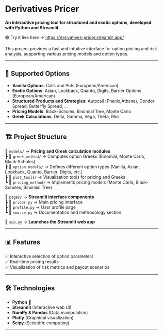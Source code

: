 # Derivatives Pricer

**An interactive pricing tool for structured and exotic options, developed with Python and Streamlit.**  

🟢 Try it live here → https://derivatives-pricer.streamlit.app/

This project provides a fast and intuitive interface for option pricing and risk analysis, supporting various pricing models and option types.  

---

## 📂 Supported Options  
- **Vanilla Options**:  Calls and Puts  (European/American)
- **Exotic Options**: Asian, Lookback, Quanto, Digits, Barrier Options (European/American)
- **Structured Products and Strategies**:  Autocall (Phenix,Athena), Condor Spread, Butterfly Spread, ...
- **Pricing Models**: Black-Scholes, Binomial Tree, Monte Carlo  
- **Greek Calculations**: Delta, Gamma, Vega, Theta, Rho  

---

## 🏗️ Project Structure  

📂 `models/` → **Pricing and Greek calculation modules**  
 ┣ 📂 `greek_method/` → Computes option Greeks (Binomial, Monte Carlo, Black-Scholes)  
 ┣ 📂 `option_models/` → Defines different option types (Vanilla, Asian, Lookback, Quanto, Barrier, Digits, etc.)  
 ┣ 📂 `plot_tools/` → Visualization tools for pricing and Greeks  
 ┗ 📂 `pricing_method/` → Implements pricing models (Monte Carlo, Black-Scholes, Binomial Tree)  

📂 `pages/` → **Streamlit interface components**  
 ┣ 📜 `pricer.py` → Main pricing interface  
 ┣ 📜 `profile.py` → User profile page  
 ┗ 📜 `source.py` → Documentation and methodology section  

📜 `app.py` → **Launches the Streamlit web app**  

---

## 📊 Features  
✅ Interactive selection of option parameters  
✅ Real-time pricing results  
✅ Visualization of risk metrics and payout scenarios  

---

## 🛠️ Technologies  
- **Python** 🐍  
- **Streamlit** (Interactive web UI)  
- **NumPy & Pandas** (Data manipulation)  
- **Plotly** (Graphical visualization)  
- **Scipy** (Scientific computing)  

---
